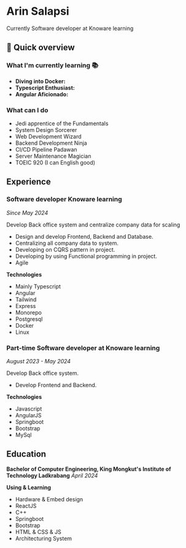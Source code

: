 # Arin Salapsi
Currently Software developer at Knoware learning

## 📘 Quick overview

### What I'm currently learning 📚

- **Diving into Docker:** 
- **Typescript Enthusiast:** 
- **Angular Aficionado:** 

### What can I do

- Jedi apprentice of the Fundamentals
- System Design Sorcerer
- Web Development Wizard
- Backend Development Ninja
- CI/CD Pipeline Padawan
- Server Maintenance Magician
- TOEIC 920 (I can English good)



## Experience
### Software developer Knoware learning
_Since May 2024_

Develop Back office system and centralize company data for scaling
- Design and develop Frontend, Backend and Database.
- Centralizing all company data to system.
- Developing on CQRS pattern in project.
- Developing by using Functional programming in project.
- Agile
  
**Technologies**
- Mainly Typescript 
- Angular
- Tailwind
- Express
- Monorepo
- Postgresql
- Docker
- Linux

### Part-time Software developer at Knoware learning
_August 2023 - May 2024_

Develop Back office system.
- Develop Frontend and Backend.
  
**Technologies**
- Javascript
- AngularJS
- Springboot
- Bootstrap
- MySql


## Education
**Bachelor of Computer Engineering,  King Mongkut's Institute of Technology Ladkrabang**
_April 2024_

**Using & Learning**
- Hardware & Embed design
- ReactJS
- C++ 
- Springboot
- Bootstrap
- HTML & CSS & JS
- Architecturing System




